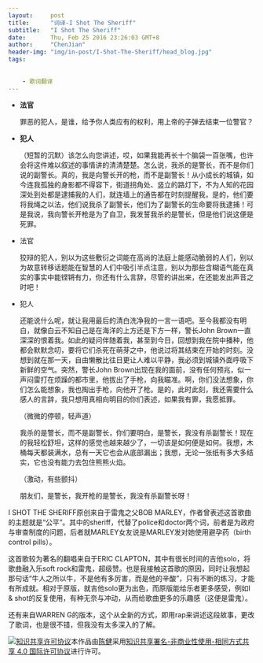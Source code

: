 ```yaml
---
layout:     post
title:      "词译-I Shot The Sheriff"
subtitle:   "I Shot The Sheriff"
date:       Thu, Feb 25 2016 23:26:03 GMT+8
author:     "ChenJian"
header-img: "img/in-post/I-Shot-The-Sheriff/head_blog.jpg"
tags:
    
    
    - 歌词翻译
---
```


- **法官**

	罪恶的犯人，是谁，给予你人类应有的权利，用上帝的子弹去结束一位警官？

- **犯人**

	（短暂的沉默）该怎么向您讲述，哎，如果我能再长十个脑袋一百张嘴，也许会将这件难以叙述的事情讲的清清楚楚。怎么说，我杀的是警长，而不是你们说的副警长。真的，我是向警长开的枪，而不是副警长！从小成长的城镇，如今连我孤独的身影都不得容下，街道拐角处、竖立的路灯下，不为人知的花园深处到处都是逮捕我的人们，就连墙上的通告都在时刻提醒我，是的，他们要将我绳之以法，他们说我杀了副警长，他们为了副警长的生命要将我逮捕！可是我说，我向警长开枪是为了自卫，我发誓我杀的是警长，但是他们说这便是死罪。

- 法官

	狡辩的犯人，别以为这些敷衍之词能在高尚的法庭上能感动脆弱的人们，别以为故意转移话题能在智慧的人们中吸引半点注意，别以为那些含糊语气能在真实的事实中能铿锵有力，你还有什么言辞，尽管的讲出来，在还能发出声音之时吧！

- 犯人

	还能说什么呢，就让我用最后的清白洗净我的一言一语吧。至今我都没有明白，就像白云不知自己是在海洋的上方还是下方一样，警长John Brown一直深深的恨着我。如此的疑问伴随着我，甚至到今日，回想到我在院中播种，他都会默默念叨，要将它们杀死在萌芽之中，他说过将其结束在开始的时刻。没想到就在那一天，自由懒散比往日更让人难以平静，我必须到城镇外面呼吸下新鲜的空气。突然，警长John Brown出现在我的面前，没有任何预兆，似一声闷雷打在烦躁的都市里，他拔出了手枪，向我瞄准。啊，你们没法想象，你们怎么能想象，我也掏出手枪，向他开了枪。是的，此时此刻，我还需要什么感人的言辞，我只想用真相向明目的你们表述，如果我有罪，我愿抵罪。

	（微微的停顿，轻声道）
	
	我杀的是警长，而不是副警长，你们要明白，是警长，我没有杀副警长！现在的我轻松舒坦，这样的感觉也越来越少了，一切该是如何便是如何。我想，木桶每天都装满水，总有一天它也会从底部漏出；我想，无论一张纸有多大多结实，它也没有能力去包住熊熊火焰。

	（激动，有些颤抖）
	
	朋友们，是警长，我开枪的是警长，我没有杀副警长呀！

I SHOT THE SHERIFF原创来自于雷鬼之父BOB MARLEY，作者曾表述这首歌曲的主题就是“公平”。其中的sheriff，代替了police和doctor两个词，前者是为政府与审查制度的问题，后者就MARLEY女友说是MARLEY发对她使用避孕药（birth control pills）。

这首歌较为著名的翻唱来自于ERIC CLAPTON，其中有很长时间的吉他solo，将歌曲融入乐soft rock和雷鬼，超级赞。也是我接触这首歌的原因，同时让我想起那句话“牛人之所以牛，不是他有多厉害，而是他的辛酸”，只有不断的练习，才能有所成就。相对于原版，就吉他solo更为出色，而原版能给乐者更多感受，例如I & shot的反复使用，有种无奈与冲动，从而给歌曲更多的乐趣感（这便是雷鬼）。

还有来自WARREN G的版本，这个从全新的方式，即用rap来讲述这段故事，更改了歌词，也是很不错，但我没有太多深入的了解。

<a rel="license" href="http://creativecommons.org/licenses/by-nc-sa/4.0/"><img alt="知识共享许可协议" style="border-width:0" src="https://i.creativecommons.org/l/by-nc-sa/4.0/88x31.png" /></a>本作品由<a xmlns:cc="http://creativecommons.org/ns#" href="https://o-my-chenjian.com/2016/02/25/I-Shot-The-Sheriff/" property="cc:attributionName" rel="cc:attributionURL">陈健</a>采用<a rel="license" href="http://creativecommons.org/licenses/by-nc-sa/4.0/">知识共享署名-非商业性使用-相同方式共享 4.0 国际许可协议</a>进行许可。
